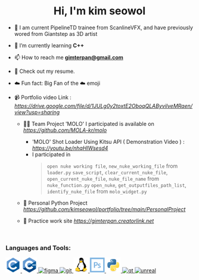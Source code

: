 <h1 align="center">Hi, I'm kim seowol</h1>

- 🔭 I am current PipelineTD trainee from ScanlineVFX, and have previously wored from Giantstep as 3D artist

- 🧐 I’m currently learning **C++**

- 📫 How to reach me **gimterpan@gmail.com**

- 📙 Check out my resume.

- ☁️ Fun fact: Big Fan of the ☁️ emoji

- 📹 Portfolio video Link : *https://drive.google.com/file/d/1JULg0y2toxtE2OboqQLAByvilveMRaen/view?usp=sharing*
  - 👨‍💻 Team Project 'MOLO' I participated is available on *https://github.com/MOLA-kr/molo*
    - 'MOLO' Shot Loader Using Kitsu API ( Demonstration Video ) : *https://youtu.be/nhqHIWsesd4*
    - I participated in
      > `open nuke working file`, `new_nuke_working_file` from `loader.py`
      > `save_script`, `clear_current_nuke_file`, `open_current_nuke_file`, `nuke_file_name` from `nuke_function.py`
      > `open_nuke`, `get_outputfiles_path_list`, `identify_nuke_file` from `molo_widget.py`

  - 📝 Personal Python Project *https://github.com/kimseowol/portfolio/tree/main/PersonalProject*
  - 📝 Practice work site *https://gimterpan.creatorlink.net*

<br>
</p>

<h3 align="left">Languages and Tools:</h3>
<p align="left"> <a href="https://www.cprogramming.com/" target="_blank" rel="noreferrer"> <img src="https://raw.githubusercontent.com/devicons/devicon/master/icons/c/c-original.svg" alt="c" width="40" height="40"/> </a> <a href="https://www.w3schools.com/cpp/" target="_blank" rel="noreferrer"> <img src="https://raw.githubusercontent.com/devicons/devicon/master/icons/cplusplus/cplusplus-original.svg" alt="cplusplus" width="40" height="40"/> </a> <a href="https://www.figma.com/" target="_blank" rel="noreferrer"> <img src="https://www.vectorlogo.zone/logos/figma/figma-icon.svg" alt="figma" width="40" height="40"/> </a> <a href="https://git-scm.com/" target="_blank" rel="noreferrer"> <img src="https://www.vectorlogo.zone/logos/git-scm/git-scm-icon.svg" alt="git" width="40" height="40"/> </a> <a href="https://www.linux.org/" target="_blank" rel="noreferrer"> <img src="https://raw.githubusercontent.com/devicons/devicon/master/icons/linux/linux-original.svg" alt="linux" width="40" height="40"/> </a> <a href="https://www.photoshop.com/en" target="_blank" rel="noreferrer"> <img src="https://raw.githubusercontent.com/devicons/devicon/master/icons/photoshop/photoshop-line.svg" alt="photoshop" width="40" height="40"/> </a> <a href="https://www.python.org" target="_blank" rel="noreferrer"> <img src="https://raw.githubusercontent.com/devicons/devicon/master/icons/python/python-original.svg" alt="python" width="40" height="40"/> </a> <a href="https://www.qt.io/" target="_blank" rel="noreferrer"> <img src="https://upload.wikimedia.org/wikipedia/commons/0/0b/Qt_logo_2016.svg" alt="qt" width="40" height="40"/> </a> <a href="https://unrealengine.com/" target="_blank" rel="noreferrer"> <img src="https://raw.githubusercontent.com/kenangundogan/fontisto/036b7eca71aab1bef8e6a0518f7329f13ed62f6b/icons/svg/brand/unreal-engine.svg" alt="unreal" width="40" height="40"/> </a> </p>

